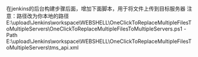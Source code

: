 在jenkins的后台构建步骤后面，增加下面脚本，用于将文件上传到目标服务器
注意：路径改为你本地的路径
E:\upload\Jenkins\workspace\WEBSHELL\OneClickToReplaceMultipleFilesToMultipleServers\OneClickToReplaceMultipleFilesToMultipleServers.ps1 -Path E:\upload\Jenkins\workspace\WEBSHELL\OneClickToReplaceMultipleFilesToMultipleServers\tms_api.xml

